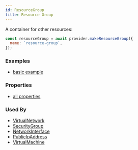 ```yaml
---
id: ResourceGroup
title: Resource Group
---
```


A container for other resources:

```js
const resourceGroup = await provider.makeResourceGroup({
  name: `resource-group`,
});
```

### Examples

- [basic example](https://github.com/FredericHeem/grucloud/blob/master/examples/azure/iac.js#9)

### Properties

- [all properties](https://docs.microsoft.com/en-us/rest/api/apimanagement/2019-12-01/apimanagementservice/createorupdate#request-body)

### Used By

- [VirtualNetwork](./VirtualNetwork)
- [SecurityGroup](./SecurityGroup)
- [NetworkInterface](./NetworkInterface)
- [PublicIpAddress](./PublicIpAddress)
- [VirtualMachine](./VirtualMachine)
